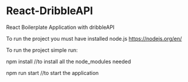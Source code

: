 # React-DribbleAPI
React Boilerplate Application with dribbleAPI

To run the project you must have installed node.js https://nodejs.org/en/

To run the project simple run:

npm install //to install all the node_modules needed

npm run start //to start the application
